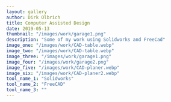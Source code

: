```yaml
---
layout: gallery
author: Dirk Olbrich
title: Computer Assisted Design
date: 2019-05-13
thumbnail: "/images/work/garage1.png"
description: "Some of my work using Solidworks and FreeCad"
image_one: "/images/work/CAD-table.webp"
image_two: "/images/work/CAD-table.webp"
image_three: "/images/work/garage1.png"
image_four: "/images/work/garage2.png"
image_five: "/images/work/CAD-planer.webp"
image_six: "/images/work/CAD-planer2.webp"
tool_name_1: "Solidworks"
tool_name_2: "FreeCAD"
tool_name_3: ""
---
```

